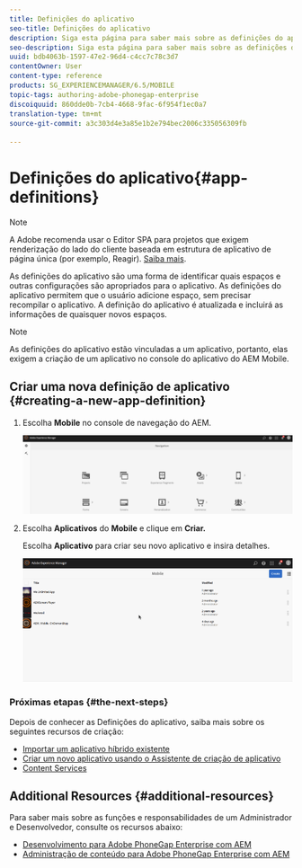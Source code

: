 ```yaml
---
title: Definições do aplicativo
seo-title: Definições do aplicativo
description: Siga esta página para saber mais sobre as definições do aplicativo, que são uma forma de identificar quais espaços e outras configurações são apropriados para o aplicativo. As definições do aplicativo permitem que o usuário adicione espaço, sem precisar recompilar o aplicativo.
seo-description: Siga esta página para saber mais sobre as definições do aplicativo, que são uma forma de identificar quais espaços e outras configurações são apropriados para o aplicativo. As definições do aplicativo permitem que o usuário adicione espaço, sem precisar recompilar o aplicativo.
uuid: bdb4063b-1597-47e2-96d4-c4cc7c78c3d7
contentOwner: User
content-type: reference
products: SG_EXPERIENCEMANAGER/6.5/MOBILE
topic-tags: authoring-adobe-phonegap-enterprise
discoiquuid: 860dde0b-7cb4-4668-9fac-6f954f1ec0a7
translation-type: tm+mt
source-git-commit: a3c303d4e3a85e1b2e794bec2006c335056309fb

---
```



# Definições do aplicativo{#app-definitions}

>[!NOTE]
>
>A Adobe recomenda usar o Editor SPA para projetos que exigem renderização do lado do cliente baseada em estrutura de aplicativo de página única (por exemplo, Reagir). [Saiba mais](/help/sites-developing/spa-overview.md).

As definições do aplicativo são uma forma de identificar quais espaços e outras configurações são apropriados para o aplicativo. As definições do aplicativo permitem que o usuário adicione espaço, sem precisar recompilar o aplicativo. A definição do aplicativo é atualizada e incluirá as informações de quaisquer novos espaços.

>[!NOTE]
>
>As definições do aplicativo estão vinculadas a um aplicativo, portanto, elas exigem a criação de um aplicativo no console do aplicativo do AEM Mobile.

## Criar uma nova definição de aplicativo {#creating-a-new-app-definition}

1. Escolha **Mobile** no console de navegação do AEM.

   ![chlimage_1-170](assets/chlimage_1-170.png)

1. Escolha **Aplicativos** do **Mobile** e clique em **Criar.**

   Escolha **Aplicativo** para criar seu novo aplicativo e insira detalhes.

   ![chlimage_1-11](assets/chlimage_1-11.gif)

### Próximas etapas {#the-next-steps}

Depois de conhecer as Definições do aplicativo, saiba mais sobre os seguintes recursos de criação:

* [Importar um aplicativo híbrido existente](/help/mobile/phonegap-adding-content-to-imported-app.md)
* [Criar um novo aplicativo usando o Assistente de criação de aplicativo](/help/mobile/phonegap-create-new-app.md)
* [Content Services](/help/mobile/develop-content-as-a-service.md)

## Additional Resources {#additional-resources}

Para saber mais sobre as funções e responsabilidades de um Administrador e Desenvolvedor, consulte os recursos abaixo:

* [Desenvolvimento para Adobe PhoneGap Enterprise com AEM](/help/mobile/developing-in-phonegap.md)
* [Administração de conteúdo para Adobe PhoneGap Enterprise com AEM](/help/mobile/administer-phonegap.md)

